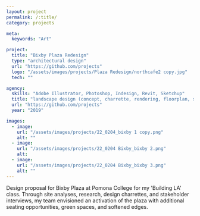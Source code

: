 ```yaml
---
layout: project
permalink: /:title/
category: projects

meta:
  keywords: "Art"

project:
  title: "Bixby Plaza Redesign"
  type: "architectural design"
  url: "https://github.com/projects"
  logo: "/assets/images/projects/Plaza Redesign/northcafe2 copy.jpg"
  tech: ""

agency:
  skills: "Adobe Illustrator, Photoshop, Indesign, Revit, Sketchup"
  title: "landscape design (concept, charrette, rendering, floorplan, sections, hand-built model)"
  url: "https://github.com/projects"
  year: "2019"

images:
  - image:
    url: "/assets/images/projects/22_0204_bixby 1 copy.png"
    alt: ""
  - image:
    url: "/assets/images/projects/22_0204 Bixby_bixby 2.png"
    alt:  
  - image:
    url: "/assets/images/projects/22_0204 Bixby_bixby 3.png"
    alt: ""    
---
```

<p>Design proposal for Bixby Plaza at Pomona College for my 'Building LA' class. Through site analyses, research, design charrettes, and stakeholder interviews, my team envisioned an activation of the plaza with additional seating opportunities, green spaces, and softened edges.</p>